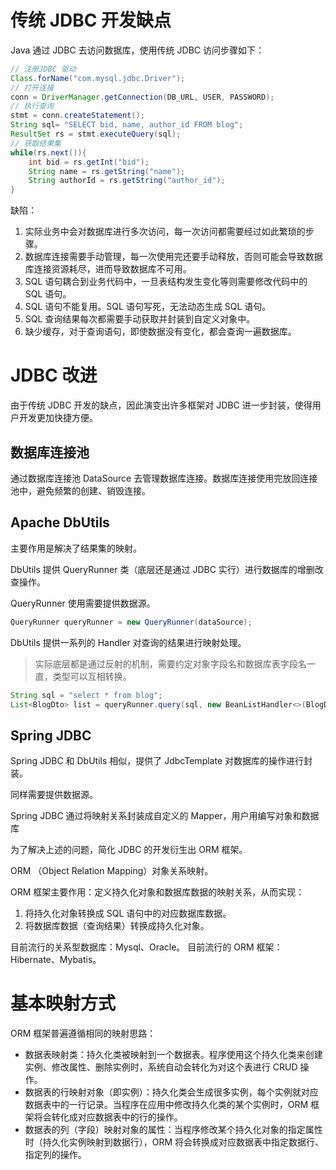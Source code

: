 # 传统 JDBC 开发缺点

Java 通过 JDBC 去访问数据库，使用传统 JDBC 访问步骤如下：

```java
// 注册JDBC 驱动
Class.forName("com.mysql.jdbc.Driver");
// 打开连接
conn = DriverManager.getConnection(DB_URL, USER, PASSWORD);
// 执行查询
stmt = conn.createStatement();
String sql= "SELECT bid, name, author_id FROM blog";
ResultSet rs = stmt.executeQuery(sql);
// 获取结果集
while(rs.next()){
    int bid = rs.getInt("bid");
    String name = rs.getString("name");
    String authorId = rs.getString("author_id");
}
```

缺陷：

1. 实际业务中会对数据库进行多次访问，每一次访问都需要经过如此繁琐的步骤。
2. 数据库连接需要手动管理，每一次使用完还要手动释放，否则可能会导致数据库连接资源耗尽，进而导致数据库不可用。
3. SQL 语句耦合到业务代码中，一旦表结构发生变化等则需要修改代码中的 SQL 语句。
4. SQL 语句不能复用。SQL 语句写死，无法动态生成 SQL 语句。
5. SQL 查询结果每次都需要手动获取并封装到自定义对象中。
6. 缺少缓存，对于查询语句，即使数据没有变化，都会查询一遍数据库。



# JDBC 改进

由于传统 JDBC 开发的缺点，因此演变出许多框架对 JDBC 进一步封装，使得用户开发更加快捷方便。



## 数据库连接池

通过数据库连接池 DataSource 去管理数据库连接。数据库连接使用完放回连接池中，避免频繁的创建、销毁连接。



## Apache DbUtils

主要作用是解决了结果集的映射。

DbUtils 提供 QueryRunner 类（底层还是通过 JDBC 实行）进行数据库的增删改查操作。

QueryRunner 使用需要提供数据源。

```java
QueryRunner queryRunner = new QueryRunner(dataSource);
```

DbUtils 提供一系列的 Handler 对查询的结果进行映射处理。

> 实际底层都是通过反射的机制，需要约定对象字段名和数据库表字段名一直，类型可以互相转换。

```java
String sql = "select * from blog";
List<BlogDto> list = queryRunner.query(sql, new BeanListHandler<>(BlogDto.class));
```



## Spring JDBC

Spring JDBC 和 DbUtils 相似，提供了 JdbcTemplate 对数据库的操作进行封装。

同样需要提供数据源。

Spring JDBC 通过将映射关系封装成自定义的 Mapper，用户用编写对象和数据库

为了解决上述的问题，简化 JDBC 的开发衍生出 ORM 框架。

ORM （Object Relation Mapping）对象关系映射。

ORM 框架主要作用：定义持久化对象和数据库数据的映射关系，从而实现：

1. 将持久化对象转换成 SQL 语句中的对应数据库数据。
2. 将数据库数据（查询结果）转换成持久化对象。



目前流行的关系型数据库：Mysql、Oracle。 目前流行的 ORM 框架：Hibernate、Mybatis。



# 基本映射方式

ORM 框架普遍遵循相同的映射思路：

* 数据表映射类：持久化类被映射到一个数据表。程序使用这个持久化类来创建实例、修改属性、删除实例时，系统自动会转化为对这个表进行 CRUD 操作。
* 数据表的行映射对象（即实例）：持久化类会生成很多实例，每个实例就对应数据表中的一行记录。当程序在应用中修改持久化类的某个实例时，ORM 框架将会转化成对应数据表中的行的操作。
* 数据表的列（字段）映射对象的属性：当程序修改某个持久化对象的指定属性时（持久化实例映射到数据行），ORM 将会转换成对应数据表中指定数据行、指定列的操作。

